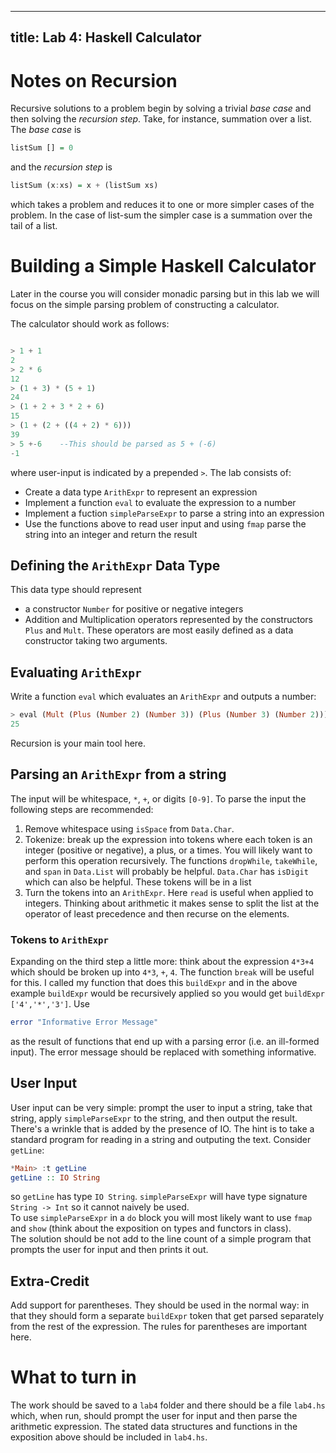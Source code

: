 --------
title: Lab 4: Haskell Calculator
--------

# Notes on Recursion

Recursive solutions to a problem begin by solving a trivial 
_base case_ and then solving the _recursion step_.
Take, for instance, summation over a list.  The _base case_ is

```haskell
listSum [] = 0
```

and the _recursion step_ is 

```haskell
listSum (x:xs) = x + (listSum xs)
```

which takes a problem and reduces it to one or more simpler cases
of the problem. In the case of list-sum the simpler case
is a summation over the tail of a list.


# Building a Simple Haskell Calculator

Later in the course you will consider monadic parsing but in this lab
we will focus on the simple parsing problem of constructing a calculator.

The calculator should work as follows:
```haskell

> 1 + 1
2
> 2 * 6
12
> (1 + 3) * (5 + 1)
24
> (1 + 2 + 3 * 2 + 6)
15
> (1 + (2 + ((4 + 2) * 6)))
39
> 5 +-6    --This should be parsed as 5 + (-6)
-1
```
where user-input is indicated by a prepended `>`.  The lab consists of:

- Create a data type `ArithExpr` to represent an expression
- Implement a function `eval` to evaluate the expression to a number
- Implement a fuction `simpleParseExpr` to parse a string into an expression
- Use the functions above to read user input and using `fmap` parse the string into an integer and return the result

## Defining the `ArithExpr` Data Type

This data type should represent

- a constructor `Number` for positive or negative integers
- Addition and Multiplication operators represented by the constructors `Plus` and `Mult`. These operators are most easily defined as a data constructor taking two arguments.

## Evaluating `ArithExpr`

Write a function `eval` which evaluates an `ArithExpr` and outputs a number:

```haskell
> eval (Mult (Plus (Number 2) (Number 3)) (Plus (Number 3) (Number 2)))
25 
```

Recursion is your main tool here.

## Parsing an `ArithExpr` from a string

The input will be whitespace, `*`, `+`, or digits `[0-9]`. To parse
the input the following steps are recommended:

1. Remove whitespace using `isSpace` from `Data.Char`.
2. Tokenize: break up the expression into tokens where each token is an integer (positive or negative), a plus, or a times. You will likely want to perform this operation recursively. The functions `dropWhile`, `takeWhile`, and `span` in `Data.List` will probably be helpful. `Data.Char` has `isDigit` which can also be helpful.  These tokens will be in a list
3. Turn the tokens into an `ArithExpr`.  Here `read` is useful when applied to integers.  Thinking about arithmetic it makes sense to split the list at the operator of least precedence and then recurse on the elements.

### Tokens to `ArithExpr`

Expanding on the third step a little more: think about the expression `4*3+4` which should be broken
up into `4*3`, `+`, `4`. The function `break` will be useful for this.  I called my function that does this
`buildExpr` and in the above example `buildExpr` would be recursively applied so you would get `buildExpr ['4','*','3']`.
Use
```haskell
error "Informative Error Message"
```
as the result of functions that end up with a parsing error (i.e. an ill-formed input).  The error message should be replaced with something
informative.

## User Input

User input can be very simple: prompt the user to input a string, take that string, apply 
`simpleParseExpr` to the string, and then output the result.  There's a wrinkle that is added
by the presence of IO.  The hint is to take a standard program for reading in a string and outputing the text.
Consider `getLine`:

```haskell
*Main> :t getLine
getLine :: IO String
```

so `getLine` has type `IO String`.  `simpleParseExpr` will have type signature `String -> Int` so it cannot naively be used.  
To use `simpleParseExpr` in a
`do` block you will most likely want to use `fmap` and `show` (think about the exposition on types and functors in class).  
The solution should be not add to the line count of a simple program that prompts the user for input and then prints it out.



## Extra-Credit

Add support for parentheses.  They should be used in the normal way: in that they should form a separate `buildExpr` token
that get parsed separately from the rest of the expression.  The rules for parentheses are important here.

# What to turn in

The work should be saved to a `lab4` folder and there should be a file `lab4.hs` which, when run, should prompt the user for input
and then parse the arithmetic expression.  The stated data structures and functions
 in the exposition above should be included in `lab4.hs`.